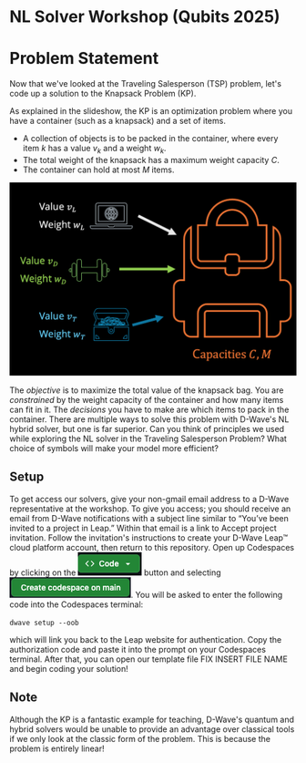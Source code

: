 # NL Solver Workshop (Qubits 2025)
# Problem Statement
Now that we've looked at the Traveling Salesperson (TSP) problem, let's code up a solution to the Knapsack Problem (KP).

As explained in the slideshow, the KP is an optimization problem where you have a container (such as a knapsack) and a set of items.

* A collection of objects is to be packed in the container, where every item $k$ has a value $v_k$ and a weight $w_k$. 
* The total weight of the knapsack has a maximum weight capacity $C$.
* The container can hold at most $M$ items.


<p align="center">
<img src=resources/knapsack.png width="600">
</p>

The *objective* is to maximize the total value of the knapsack bag. You are *constrained* by the weight capacity of the container and how many items can fit in it. The *decisions* you have to make are which items to pack in the container. There are multiple ways to solve this problem with D-Wave's NL hybrid solver, but one is far superior. Can you think of principles we used while exploring the NL solver in the Traveling Salesperson Problem? What choice of symbols will make your model more efficient?

## Setup
To get access our solvers, give your non-gmail email address to a D-Wave representative at the workshop. To give you access; you should receive an email from D-Wave notifications with a subject line similar to “You’ve been invited to a project in Leap.” Within that email is a link to Accept project invitation. Follow the invitation's instructions to create your D-Wave Leap™ cloud platform account, then return to this repository. Open up Codespaces by clicking on the ![alt text](resources/button.png) button and selecting ![alt text](resources/button2.png). You will be asked to enter the following code into the Codespaces terminal:

`dwave setup --oob`

which will link you back to the Leap website for authentication. Copy the authorization code and paste it into the prompt on your Codespaces terminal. After that, you can open our template file FIX INSERT FILE NAME and begin coding your solution!

## Note
Although the KP is a fantastic example for teaching, D-Wave's quantum and hybrid solvers would be unable to provide an advantage over classical tools if we only look at the classic form of the problem. This is because the problem is entirely linear!
